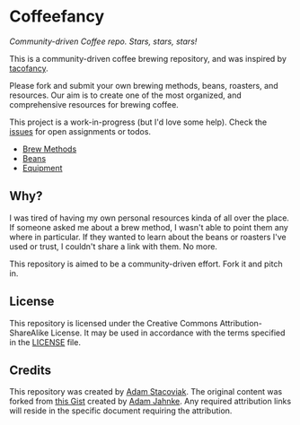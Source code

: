 # Coffeefancy

*Community-driven Coffee repo. Stars, stars, stars!*

This is a community-driven coffee brewing repository, and was inspired by [tacofancy](https://github.com/sinker/tacofancy).

Please fork and submit your own brewing methods, beans, roasters, and resources. Our aim is to create one of the most organized, and comprehensive resources for brewing coffee.

This project is a work-in-progress (but I'd love some help). Check the [issues](/issues) for open assignments or todos.

- [Brew Methods](brew-methods/)
- [Beans](beans/)
- [Equipment](equipment/)

## Why?

I was tired of having my own personal resources kinda of all over the place. If someone asked me about a brew method, I wasn't able to point them any where in particular. If they wanted to learn about the beans or roasters I've used or trust, I couldn't share a link with them. No more.

This repository is aimed to be  a community-driven effort. Fork it and pitch in.

## License

This repository is licensed under the Creative Commons Attribution-ShareAlike License. It may be used in accordance with the terms specified in the [LICENSE](/LICENSE.md) file.

## Credits

This repository was created by [Adam Stacoviak](http://adamstacoviak.com/). The original content was forked from [this Gist](https://gist.github.com/adamyonk/7252897) created by [Adam Jahnke](https://twitter.com/adamyonk). Any required attribution links will reside in the specific document requiring the attribution.